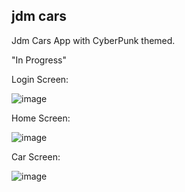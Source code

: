 ## jdm cars

Jdm Cars App with CyberPunk themed.

"In Progress"

Login Screen:

![image](https://user-images.githubusercontent.com/83662229/137165833-54f5d3bc-bf85-487f-b12c-63332c8788b0.png)

Home Screen:

![image](https://user-images.githubusercontent.com/83662229/139742067-f3cd5b75-b4cd-493e-b012-00c329cee568.png)

Car Screen:

![image](https://user-images.githubusercontent.com/83662229/139742029-2c78d65a-1025-4d65-a798-976d384e312c.png)





